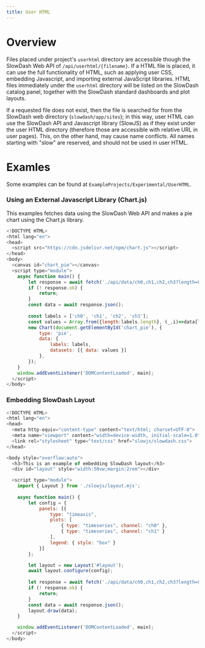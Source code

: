 ```yaml
---
title: User HTML
---
```


# Overview
Files placed under project's `userhtml` directory are accessible though the SlowDash Web API of `/api/userhtml/{filename}`.
If a HTML file is placed, it can use the full functionality of HTML, such as applying user CSS, embedding Javascript, and importing external JavaScript libraries. HTML files immediately under the `userhtml` directory will be listed on the SlowDash catalog panel, together with the SlowDash standard dashboards and plot layouts.

If a requested file does not exist, then the file is searched for from the SlowDash web directory (`slowdash/app/sites`); 
in this way, user HTML can use the SlowDash API and Javascript library (SlowJS) as if they exist under the user HTML directory (therefore those are accessible with relative URL in user pages).
This, on the other hand, may cause name conflicts. All names starting with "slow" are reserved, and should not be used in user HTML.

# Examles
Some examples can be found at `ExampleProjects/Experimental/UserHTML`.

### Using an External Javascript Library (Chart.js)
This examples fetches data using the SlowDash Web API and makes a pie chart using the Chart.js library.
```javascript
<!DOCTYPE HTML>
<html lang="en">
<head>
  <script src="https://cdn.jsdelivr.net/npm/chart.js"></script>
</head>
<body>
  <canvas id="chart_pie"></canvas>
  <script type="module">
    async function main() {
        let response = await fetch('./api/data/ch0,ch1,ch2,ch3?length=60');
        if (! response.ok) {
            return;
        }
        const data = await response.json();
        
        const labels = ['ch0', 'ch1', 'ch2', 'ch3'];
        const values = Array.from({length:labels.length}, (_,i)=>data[labels[i]].x.at(-1));
        new Chart(document.getElementById('chart_pie'), {
            type: 'pie',
            data: {
                labels: labels,
                datasets: [{ data: values }]
            },
        });
    }
    window.addEventListener('DOMContentLoaded', main);
  </script>    
</body>
```

### Embedding SlowDash Layout
```javascript
<!DOCTYPE HTML>
<html lang="en">
<head>
  <meta http-equiv="content-type" content="text/html; charset=UTF-8">
  <meta name="viewport" content="width=device-width, initial-scale=1.0">
  <link rel="stylesheet" type="text/css" href="slowjs/slowdash.css">
</head>

<body style="overflow:auto">
  <h3>This is an example of embedding SlowDash layout</h3>
  <div id="layout" style="width:50vw;margin:2rem"></div>

  <script type="module">
    import { Layout } from './slowjs/layout.mjs';
        
    async function main() {
        let config = {
            panels: [{
                type: "timeaxis",
                plots: [
                    { type: "timeseries", channel: "ch0" },
                    { type: "timeseries", channel: "ch1" }
                ],
                legend: { style: "box" }
            }]
        };

        let layout = new Layout('#layout');
        await layout.configure(config);
        
        let response = await fetch('./api/data/ch0,ch1,ch2,ch3?length=86400&resample=300');
        if (! response.ok) {
            return;
        }
        const data = await response.json();
        layout.draw(data);
    }

    window.addEventListener('DOMContentLoaded', main);
  </script>    
</body>
```
